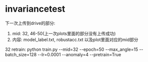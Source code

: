 # invariancetest

下一次上传到drive的部分:
1. mid: 32, 46-50(上一次plots里面的部分没有上传成功)
2. 内容: model_label.txt, robustacc.txt 以及plot里面对应的mid部分

32 retrain:
python train.py --mid=32 --epoch=50 --max_angle=15 --batch_size=128 --lr=0.0001 --anomaly=4 --pretrain=True
